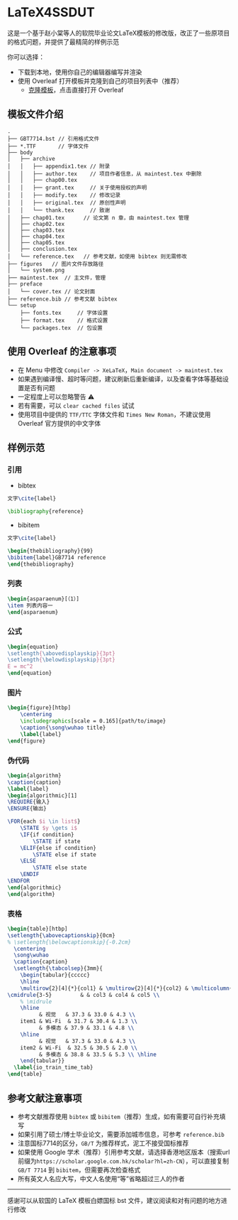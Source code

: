 # LaTeX4SSDUT

这是一个基于赵小棠等人的软院毕业论文LaTeX模板的修改版，改正了一些原项目的格式问题，并提供了最精简的样例示范

你可以选择：

* 下载到本地，使用你自己的编辑器编写并渲染
* 使用 Overleaf 打开模板并克隆到自己的项目列表中（推荐）
  * [克隆模板](https://www.overleaf.com/read/nbfqqztpdwbd)，点击直接打开 Overleaf

## 模板文件介绍

```
.
├── GBT7714.bst // 引用格式文件
├── *.TTF       // 字体文件
├── body
│   ├── archive
│   │   ├── appendix1.tex // 附录
│   │   ├── author.tex    // 项目作者信息，从 maintest.tex 中删除
│   │   ├── chap00.tex
│   │   ├── grant.tex     // 关于使用授权的声明
│   │   ├── modify.tex    // 修改记录
│   │   ├── original.tex  // 原创性声明
│   │   └── thank.tex     // 致谢
│   ├── chap01.tex      // 论文第 n 章，由 maintest.tex 管理
│   ├── chap02.tex
│   ├── chap03.tex
│   ├── chap04.tex
│   ├── chap05.tex
│   ├── conclusion.tex
│   └── reference.tex   // 参考文献，如使用 bibtex 则无需修改
├── figures   // 图片文件存放路径
│   └── system.png
├── maintest.tex  // 主文件，管理
├── preface
│   └── cover.tex // 论文封面
├── reference.bib // 参考文献 bibtex
└── setup
    ├── fonts.tex     // 字体设置
    ├── format.tex    // 格式设置
    └── packages.tex  // 包设置

```

## 使用 Overleaf 的注意事项

* 在 Menu 中修改 `Compiler -> XeLaTeX`，`Main document -> maintest.tex`
* 如果遇到编译慢、超时等问题，建议刷新后重新编译，以及查看字体等基础设置是否有问题
* 一定程度上可以忽略警告 ⚠️
* 若有需要，可以 `clear cached files` 试试
* 使用项目中提供的 `TTF/TTC` 字体文件和 `Times New Roman`，不建议使用 Overleaf 官方提供的中文字体

## 样例示范

### 引用

* bibtex

```LaTeX
文字\cite{label}

\bibliography{reference}
```

* bibitem

```LaTeX
文字\cite{label}

\begin{thebibliography}{99}
\bibitem{label}GB7714 reference
\end{thebibliography}
```

### 列表

```LaTeX
\begin{asparaenum}[（1）]
\item 列表内容一
\end{asparaenum}
```

### 公式

```LaTeX
\begin{equation}
\setlength{\abovedisplayskip}{3pt}
\setlength{\belowdisplayskip}{3pt}
E = mc^2
\end{equation}
```

### 图片

```LaTeX
\begin{figure}[htbp]
	\centering
	\includegraphics[scale = 0.165]{path/to/image}
	\caption{\song\wuhao title}
	\label{label}
\end{figure}
```

### 伪代码

```LaTeX
\begin{algorithm}
\caption{caption}
\label{label}
\begin{algorithmic}[1]
\REQUIRE{输入}
\ENSURE{输出}

\FOR{each $i \in list$}
    \STATE $y \gets i$
    \IF{if condition}
        \STATE if state
    \ELIF{else if condition}
        \STATE else if state
    \ELSE
        \STATE else state
    \ENDIF
\ENDFOR
\end{algorithmic}
\end{algorithm}
```

### 表格

```LaTeX
\begin{table}[htbp]
\setlength{\abovecaptionskip}{0cm}
% \setlength{\belowcaptionskip}{-0.2cm}
  \centering
  \song\wuhao
  \caption{caption}
  \setlength{\tabcolsep}{3mm}{
    \begin{tabular}{ccccc}
    \hline
    \multirow{2}[4]{*}{col1} & \multirow{2}[4]{*}{col2} & \multicolumn{3}{c}{multicol} \\
\cmidrule{3-5}         & & col3 & col4 & col5 \\
    % \midrule
    \hline
          & 视觉   & 37.3 & 33.0 & 4.3 \\
    item1 & Wi-Fi  & 31.7 & 30.4 & 1.3 \\
          & 多模态 & 37.9 & 33.1 & 4.8 \\
    \hline
          & 视觉   & 37.3 & 33.0 & 4.3 \\
    item2 & Wi-Fi  & 32.5 & 30.5 & 2.0 \\
          & 多模态 & 38.8 & 33.5 & 5.3 \\ \hline
    \end{tabular}}
  \label{io_train_time_tab}
\end{table}
```

## 参考文献注意事项

* 参考文献推荐使用 `bibtex` 或 `bibitem`（推荐）生成，如有需要可自行补充填写
* 如果引用了硕士/博士毕业论文，需要添加城市信息，可参考 `reference.bib`
* 注意国标7714的区分，`GB/T` 为推荐样式，泥工不接受国标推荐
* 如果使用 Google 学术（推荐）引用参考文献，请选择香港地区版本（搜索url前缀为`https://scholar.google.com.hk/scholar?hl=zh-CN`），可以直接复制 `GB/T 7714` 到 `bibitem`，但需要再次检查格式
* 所有英文人名应大写，中文人名使用“等”省略超过三人的作者

---

感谢可以从软国的 LaTeX 模板白嫖国标 bst 文件，建议阅读和对有问题的地方进行修改
